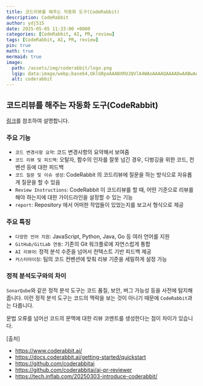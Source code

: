 ```yaml
---
title: 코드리뷰를 해주는 자동화 도구(CodeRabbit)
description: CodeRabbit
author: ydj515
date: 2025-05-05 11:33:00 +0800
categories: [CodeRabbit, AI, PR, review]
tags: [CodeRabbit, AI, PR, review]
pin: true
math: true
mermaid: true
image:
  path: /assets/img/coderabbit/logo.png
  lqip: data:image/webp;base64,UklGRpoAAABXRUJQVlA4WAoAAAAQAAAADwAABwAAQUxQSDIAAAARL0AmbZurmr57yyIiqE8oiG0bejIYEQTgqiDA9vqnsUSI6H+oAERp2HZ65qP/VIAWAFZQOCBCAAAA8AEAnQEqEAAIAAVAfCWkAALp8sF8rgRgAP7o9FDvMCkMde9PK7euH5M1m6VWoDXf2FkP3BqV0ZYbO6NA/VFIAAAA
  alt: coderabbit
---
```


## 코드리뷰를 해주는 자동화 도구(CodeRabbit)

[링크](https://docs.coderabbit.ai/getting-started/quickstart/)를 참조하여 설명합니다.

### 주요 기능
- `코드 변경사항 요약`: 코드 변경사항의 요약해서 보여줌
- `코드 리뷰 및 피드백`: 오탈자, 함수의 인자를 잘못 넘긴 경우, 디벙깅을 위한 코드, 컨벤션 등에 대한 피드백
- `코드 질문 및 이슈 생성`: CodeRabbit 의 코드리뷰에 질문을 하는 방식으로 자유롭게 질문을 할 수 있음
- `Review Instructions`: CodeRabbit 이 코드리뷰를 할 때, 어떤 기준으로 리뷰를 해야 하는지에 대한 가이드라인을 설정할 수 있는 기능
- `report`: Repository 에서 어떠한 작업들이 있었는지를 보고서 형식으로 제공


### 주요 특징

- `다양한 언어 지원`: JavaScript, Python, Java, Go 등 여러 언어를 지원
- `GitHub/GitLab 연동`: 기존의 Git 워크플로에 자연스럽게 통합
- `AI 리뷰어`: 정적 분석 수준을 넘어서 컨텍스트 기반 피드백 제공
- `커스터마이징`: 팀의 코드 컨벤션에 맞춰 리뷰 기준을 세밀하게 설정 가능

### 정적 분석도구와의 차이

`SonarQube`와 같은 정적 분석 도구는 코드 품질, 보안, 버그 가능성 등을 사전에 탐지해 줍니다. 이런 정적 분석 도구는 코드의 맥락을 보는 것이 아니기 때문에 `CodeRabbit`과는 다릅니다.

문법 오류를 넘어선 코드의 문맥에 대한 리뷰 코멘트를 생성한다는 점이 차이가 있습니다.

[출처]
- https://www.coderabbit.ai/
- https://docs.coderabbit.ai/getting-started/quickstart
- https://github.com/coderabbitai
- https://github.com/coderabbitai/ai-pr-reviewer
- https://tech.inflab.com/20250303-introduce-coderabbit/